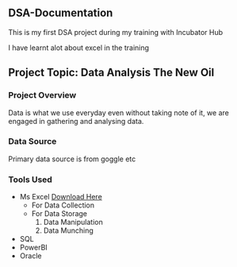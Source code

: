 ## DSA-Documentation

This is my first DSA project during my training with Incubator Hub

I have learnt alot about excel in the training

## Project Topic: Data Analysis The New Oil

### Project Overview
Data is what we use everyday even without taking note of it, we are engaged in gathering and analysing data.

### Data Source

Primary data source is from goggle etc

### Tools Used
- Ms Excel [Download Here](https://www.microsoft.com)
    - For Data Collection
    - For Data Storage
      1. Data Manipulation
      2. Data Munching
- SQL
- PowerBI
- Oracle
